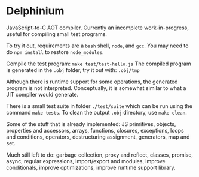 # Delphinium

JavaScript-to-C AOT compiler.  Currently an incomplete work-in-progress, useful for compiling small test programs.

To try it out, requirements are a `bash` shell, `node`, and `gcc`.  You may need to do `npm install` to restore `node_modules`.

Compile the test program: `make test/test-hello.js`  The compiled program is generated in the `.obj` folder, try it out with: `.obj/tmp`

Although there is runtime support for some operations, the generated program is not interpreted.  Conceptually, it is somewhat similar to what a JIT compiler would generate.

There is a small test suite in folder `./test/suite` which can be run using the command `make tests`.  To clean the output `.obj` directory, use `make clean`.

Some of the stuff that is already implemented:  JS primitives, objects, properties and accessors, arrays, functions, closures, exceptions, loops and conditions, operators, destructuring assignment, generators, map and set.

Much still left to do: garbage collection, proxy and reflect, classes, promise, async, regular expressions, import/export and modules, improve conditionals, improve optimizations, improve runtime support library.
